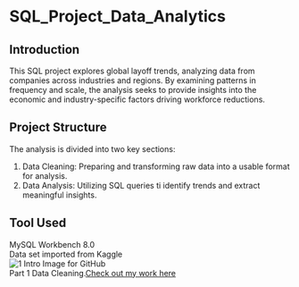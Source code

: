 # SQL_Project_Data_Analytics
 
## Introduction
This SQL project explores global layoff trends, analyzing data from companies across industries and regions. 
By examining patterns in frequency and scale, the analysis seeks to provide insights into the economic and industry-specific factors driving workforce reductions.  
## Project Structure  
The analysis is divided into two key sections:
1. Data Cleaning: Preparing and transforming raw data into a usable format for analysis.
2. Data Analysis: Utilizing SQL queries ti identify trends and extract meaningful insights.
## Tool Used  
MySQL Workbench 8.0  
Data set imported from Kaggle  
![1 Intro Image for GitHub](https://github.com/user-attachments/assets/00612d05-bd16-4dbc-ad4b-fbce3b474675)  
Part 1 Data Cleaning.[Check out my work here](https://github.com/Mnord444/SQL_Project_Data_Analytics/tree/main/Data%20Cleaning%20Project)

